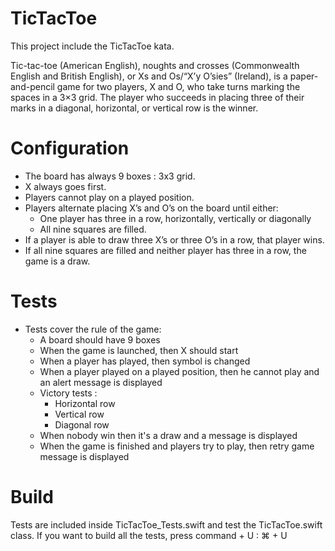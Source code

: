 # TicTacToe

This project include the TicTacToe kata.

Tic-tac-toe (American English), noughts and crosses (Commonwealth English and British English), or Xs and Os/“X’y O’sies” (Ireland), is a paper-and-pencil game for two players, X and O, who take turns marking the spaces in a 3×3 grid. 
The player who succeeds in placing three of their marks in a diagonal, horizontal, or vertical row is the winner.

# Configuration

- The board has always 9 boxes : 3x3 grid.
- X always goes first.
- Players cannot play on a played position.
- Players alternate placing X’s and O’s on the board until either:
  - One player has three in a row, horizontally, vertically or diagonally
  - All nine squares are filled.
- If a player is able to draw three X’s or three O’s in a row, that player wins.
- If all nine squares are filled and neither player has three in a row, the game is a draw.

# Tests

- Tests cover the rule of the game:
  - A board should have 9 boxes
  - When the game is launched, then X should start
  - When a player has played, then symbol is changed
  - When a player played on a played position, then he cannot play and an alert message is displayed
  - Victory tests :
    - Horizontal row
    - Vertical row
    - Diagonal row
  - When nobody win then it's a draw and a message is displayed
  - When the game is finished and players try to play, then retry game message is displayed

# Build

Tests are included inside TicTacToe_Tests.swift and test the TicTacToe.swift class.
If you want to build all the tests, press command + U : ⌘ + U

